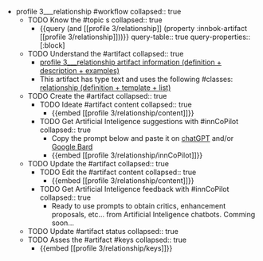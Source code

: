
- profile 3___relationship #workflow
   collapsed:: true
  - TODO Know the #topic s
    collapsed:: true
    - {{query (and [[profile 3/relationship]] (property :innbok-artifact [[profile 3/relationship]]))}}
      query-table:: true
      query-properties:: [:block]
  - TODO Understand the #artifact
    collapsed:: true
    - [profile 3___relationship artifact information (definition + description + examples)](https://go.innbok.com/#/page/innBoK%2Fprofile-%28id%29%2Frelationship%2Finfo)
    - This artifact has type text and uses the following #classes: [relationship (definition + template + list)](https://go.innbok.com/#/page/innBoK%2Fclass%2Frelationship)
  - TODO Create the #artifact
     collapsed:: true
    - TODO Ideate #artifact content
      collapsed:: true
      - {{embed [[profile 3/relationship/content]]}}
    - TODO Get Artificial Inteligence suggestions with #innCoPilot
      collapsed:: true
      - Copy the prompt below and paste it on [chatGPT](https://chat.openai.com) and/or [Google Bard](https://bard.google.com/chat)
      - {{embed [[profile 3/relationship/innCoPilot]]}}
  - TODO Update the #artifact
    collapsed:: true
    - TODO Edit the #artifact content
     collapsed:: true
      - {{embed [[profile 3/relationship/content]]}}
    - TODO Get Artificial Inteligence feedback with #innCoPilot
      collapsed:: true
      - Ready to use prompts to obtain critics, enhancement proposals, etc... from Artificial Inteligence chatbots. Comming soon...
  - TODO Update #artifact status
    collapsed:: true
  - TODO Asses the #artifact #keys
    collapsed:: true
    - {{embed [[profile 3/relationship/keys]]}}



